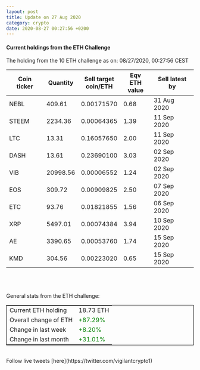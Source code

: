 ```yaml
---
layout: post
title: Update on 27 Aug 2020
category: crypto
date: 2020-08-27 00:27:56 +0200
---
```

<!-- Global site tag (gtag.js) - Google Analytics -->
<script async src="https://www.googletagmanager.com/gtag/js?id=UA-103831149-5"></script>
<script>
  window.dataLayer = window.dataLayer || [];
  function gtag(){dataLayer.push(arguments);}
  gtag('js', new Date());

  gtag('config', 'UA-103831149-5');
</script>


#### Current holdings from the ETH Challenge

The holding from the 10 ETH challenge as on: 08/27/2020, 00:27:56 CEST

|Coin ticker|Quantity|Sell target<br>coin/ETH|Eqv ETH<br>value|Sell latest by|
|-----------|--------|-----------|-----------|--------------|
NEBL|409.61|  0.00171570|0.68|31 Aug 2020|
STEEM|2234.36|  0.00064365|1.39|11 Sep 2020|
LTC|13.31|  0.16057650|2.00|11 Sep 2020|
DASH|13.61|  0.23690100|3.03|02 Sep 2020|
VIB|20998.56|  0.00006552|1.24|02 Sep 2020|
EOS|309.72|  0.00909825|2.50|07 Sep 2020|
ETC|93.76|  0.01821855|1.56|06 Sep 2020|
XRP|5497.01|  0.00074384|3.94|10 Sep 2020|
AE|3390.65|  0.00053760|1.74|15 Sep 2020|
KMD|304.56|  0.00223020|0.65|15 Sep 2020|

<br>
<br>
<br>
General stats from the ETH challenge:

<table style="border:1px solid black;margin-left:auto;margin-right:auto;">
	<tbody>
	<tr>
		<td>Current ETH holding</td>
		<td>     18.73 ETH</td>
	</tr>
	<tr>
		<td>Overall change of ETH</td>
		<td><font color="green">+87.29%</font></td>
	</tr>
	<tr>
		<td>Change in last week</td>
		<td><font color="green">+8.20%</font></td>
	</tr>
	<tr>
		<td>Change in last month</td>
		<td><font color="green">+31.01%</font></td>
	</tr>
	</tbody>
</table>

<br>
Follow live tweets [here](https://twitter.com/vigilantcrypto1)
<br>
<br>